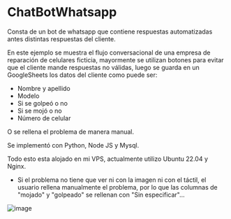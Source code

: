 # ChatBotWhatsapp

Consta de un bot de whatsapp que contiene respuestas automatizadas antes distintas respuestas del cliente.

En este ejemplo se muestra el flujo conversacional de una empresa de reparación de celulares ficticia, mayormente se utilizan botones para evitar que el cliente mande respuestas no válidas, luego se guarda en un GoogleSheets los datos del cliente como puede ser:
- Nombre y apellido
- Modelo
- Si se golpeó o no
- Si se mojó o no
- Número de celular

O se rellena el problema de manera manual.

Se implementó con Python, Node JS y Mysql.

Todo esto esta alojado en mi VPS, actualmente utilizo Ubuntu 22.04 y Nginx.




* Si el problema no tiene que ver ni con la imagen ni con el táctil, el usuario rellena manualmente el problema, por lo que las columnas de "mojado" y "golpeado" se rellenan con "Sin especificar"...


![image](https://github.com/LucasCapiz/ChatBotWhatsapp/assets/103195322/91a733f7-ef5e-4d7b-9f56-7f372bb502c2)

